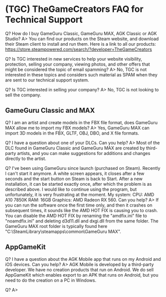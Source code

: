 # (TGC) TheGameCreators FAQ for Technical Support

Q? How do I buy GameGuru Classic, GameGuru MAX, AGK Classic or AGK Studio? 
A> You can find our products on the Steam website, and download their Steam client to install and run them. Here is a link to all our products: https://store.steampowered.com/search/?developer=TheGameCreators

Q? Is TGC interested in new services to help your website visibility, protection, selling your company, viewing photos, and other offers that might be considered the topic of email spamming?
A> No, TGC is not interested in these topics and considers such material as SPAM when they are sent to our technical support system.

Q? Is TGC interested in selling your company?
A> No, TGC is not looking to sell the company.

## GameGuru Classic and MAX

Q? I am an artist and create models in the FBX file format, does GameGuru MAX allow me to import my FBX models?
A> Yes, GameGuru MAX can import 3D models in the FBX, GLTF, OBJ, DBO, and X file formats.

Q? I have a question about one of your DLCs. Can you help?
A> Most of the DLC found in GameGuru Classic and GameGuru MAX are created by third-party artists, and you can make suggestions for additions and changes directly to the artist.

Q? I've been using GameGuru since launch (purchased on Steam). Recently I can't start it anymore. A white screen appears, it closes after a few seconds and the start button on Steam is back to Start. After a new installation, it can be started exactly once, after which the problem is as described above. I would like to continue using the program, but unfortunately, it is very frustrating at the moment. My system: CPU: AMD A10 7850K RAM: 16GB Graphics: AMD Radeon RX 560. Can you help?
A> If you can run the software once the first time only, and then it crashes on subsequent times, it sounds like the AMD HOT FIX is causing you to crash. You can disable the AMD HOT FIX by renaming the "amdfix.ini" file to "noamdfix.ini" and deleting d3d11.dll and dxgi.dll from the same folder. The GameGuru MAX root folder is typically found here "C:\SteamLibrary\steamapps\common\GameGuru MAX".

## AppGameKit

Q? I have a question about the AGK Mobile app that runs on my Android and iOS devices. Can you help?
A> AGK Mobile is developed by a third-party developer. We have no creation products that run on Android. We do sell AppGameKit which enables export to an APK that runs on Android, but you need to do the creation on a PC in Windows.

Q?
A>

